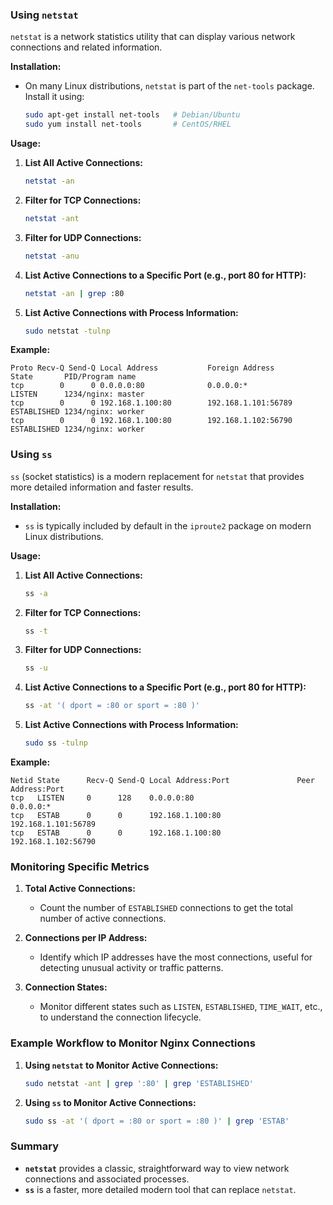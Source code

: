 ### Using `netstat`

`netstat` is a network statistics utility that can display various network connections and related information.

**Installation:**
- On many Linux distributions, `netstat` is part of the `net-tools` package. Install it using:
  ```sh
  sudo apt-get install net-tools   # Debian/Ubuntu
  sudo yum install net-tools       # CentOS/RHEL
  ```

**Usage:**

1. **List All Active Connections:**
   ```sh
   netstat -an
   ```

2. **Filter for TCP Connections:**
   ```sh
   netstat -ant
   ```

3. **Filter for UDP Connections:**
   ```sh
   netstat -anu
   ```

4. **List Active Connections to a Specific Port (e.g., port 80 for HTTP):**
   ```sh
   netstat -an | grep :80
   ```

5. **List Active Connections with Process Information:**
   ```sh
   sudo netstat -tulnp
   ```

**Example:**
```
Proto Recv-Q Send-Q Local Address           Foreign Address         State       PID/Program name
tcp        0      0 0.0.0.0:80              0.0.0.0:*               LISTEN      1234/nginx: master
tcp        0      0 192.168.1.100:80        192.168.1.101:56789     ESTABLISHED 1234/nginx: worker
tcp        0      0 192.168.1.100:80        192.168.1.102:56790     ESTABLISHED 1234/nginx: worker
```

### Using `ss`

`ss` (socket statistics) is a modern replacement for `netstat` that provides more detailed information and faster results.

**Installation:**
- `ss` is typically included by default in the `iproute2` package on modern Linux distributions.

**Usage:**

1. **List All Active Connections:**
   ```sh
   ss -a
   ```

2. **Filter for TCP Connections:**
   ```sh
   ss -t
   ```

3. **Filter for UDP Connections:**
   ```sh
   ss -u
   ```

4. **List Active Connections to a Specific Port (e.g., port 80 for HTTP):**
   ```sh
   ss -at '( dport = :80 or sport = :80 )'
   ```

5. **List Active Connections with Process Information:**
   ```sh
   sudo ss -tulnp
   ```

**Example:**
```
Netid State      Recv-Q Send-Q Local Address:Port               Peer Address:Port              
tcp   LISTEN     0      128    0.0.0.0:80                      0.0.0.0:*                  
tcp   ESTAB      0      0      192.168.1.100:80                192.168.1.101:56789        
tcp   ESTAB      0      0      192.168.1.100:80                192.168.1.102:56790        
```

### Monitoring Specific Metrics

1. **Total Active Connections:**
   - Count the number of `ESTABLISHED` connections to get the total number of active connections.

2. **Connections per IP Address:**
   - Identify which IP addresses have the most connections, useful for detecting unusual activity or traffic patterns.

3. **Connection States:**
   - Monitor different states such as `LISTEN`, `ESTABLISHED`, `TIME_WAIT`, etc., to understand the connection lifecycle.

### Example Workflow to Monitor Nginx Connections

1. **Using `netstat` to Monitor Active Connections:**
   ```sh
   sudo netstat -ant | grep ':80' | grep 'ESTABLISHED'
   ```

2. **Using `ss` to Monitor Active Connections:**
   ```sh
   sudo ss -at '( dport = :80 or sport = :80 )' | grep 'ESTAB'
   ```

### Summary

- **`netstat`** provides a classic, straightforward way to view network connections and associated processes.
- **`ss`** is a faster, more detailed modern tool that can replace `netstat`.

